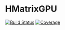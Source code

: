 # HMatrixGPU

[![Build Status](https://github.com/ww1g11/HMatrixGPU.jl/workflows/CI/badge.svg)](https://github.com/ww1g11/HMatrixGPU.jl/actions)
[![Coverage](https://codecov.io/gh/ww1g11/HMatrixGPU.jl/branch/master/graph/badge.svg)](https://codecov.io/gh/ww1g11/HMatrixGPU.jl)
